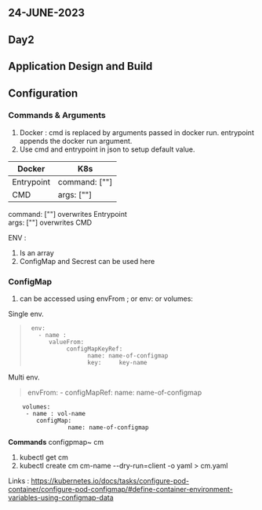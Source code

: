 ## 24-JUNE-2023

## Day2

## Application Design and Build

## Configuration

### Commands & Arguments
 1. Docker : cmd is replaced by arguments passed in docker run. entrypoint appends the docker run argument. 
 2.  Use cmd  and entrypoint in json to setup default value.
 
|Docker|K8s  |
|--|--|
|Entrypoint  | command: [""] |
| CMD | args: [""] |

command: [""] overwrites Entrypoint  
args: [""] overwrites CMD

ENV :
 1. Is an array
 2. ConfigMap and Secrest can be used here

### ConfigMap
1. can be accessed using envFrom ; or env: or volumes: 

   
Single env.
>      env:
>        - name :
>           valueFrom: 
>                configMapKeyRef:
>                      name: name-of-configmap
>                      key:     key-name

Multi env.

> envFrom:
>      - configMapRef:
>             name: name-of-configmap

        volumes:
         - name : vol-name
            configMap:
                     name: name-of-configmap
                     

**Commands**
configpmap~ cm
 1. kubectl get cm
 2. kubectl create cm cm-name --dry-run=client -o yaml > cm.yaml


Links :
https://kubernetes.io/docs/tasks/configure-pod-container/configure-pod-configmap/#define-container-environment-variables-using-configmap-data
